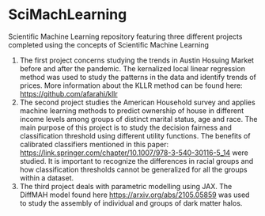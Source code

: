 # SciMachLearning
Scientific Machine Learning repository featuring three different projects completed using the concepts of Scientific Machine Learning 
1. The first project concerns studying the trends in Austin Hosuing Market before and after the pandemic. The kernalized local linear regression method was used to study the patterns in the data and identify trends of prices. More information about the KLLR method can be found here: https://github.com/afarahi/kllr
2. The second project studies the American Household survey and applies machine learning methods to predict ownership of house in different income levels among groups of distinct marital status, age and race. The main purpose of this project is to study the decision fairness and classification threshold using different utility functions. The benefits of calibrated classifiers mentioned in this paper: https://link.springer.com/chapter/10.1007/978-3-540-30116-5_14 were studied. It is important to recognize the differences in racial groups and how classification thresholds cannot be generalized for all the groups within a dataset.
3. The third project deals with parametric modelling using JAX. The DiffMAH model found here https://arxiv.org/abs/2105.05859 was used to study the assembly of individual and groups of dark matter halos.  
